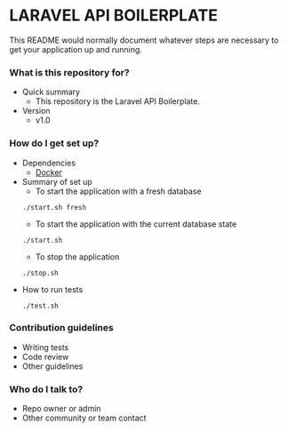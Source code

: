 # LARAVEL API BOILERPLATE #

This README would normally document whatever steps are necessary to get your application up and running.

### What is this repository for? ###

* Quick summary
    * This repository is the Laravel API Boilerplate.
* Version
    * v1.0

### How do I get set up? ###

* Dependencies
    * [Docker](https://docs.docker.com/get-docker/)
* Summary of set up
    * To start the application with a fresh database
    ```
    ./start.sh fresh
    ```
    * To start the application with the current database state
    ```
    ./start.sh
    ```
    * To stop the application
    ```
    ./stop.sh
    ```
* How to run tests
    ```
    ./test.sh
    ```
### Contribution guidelines ###

* Writing tests
* Code review
* Other guidelines

### Who do I talk to? ###

* Repo owner or admin
* Other community or team contact
